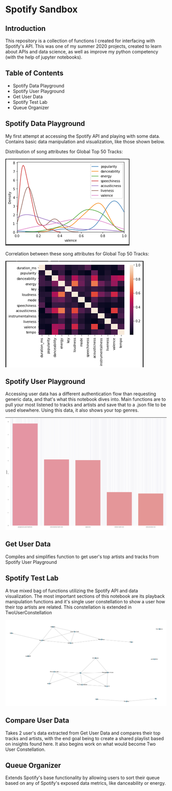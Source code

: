 
<h1>Spotify Sandbox</h1>

<h2>Introduction</h2>
This repository is a collection of functions I created for interfacing with Spotify's API. This was one of my summer 2020 projects, created to learn about APIs and data science, as well as improve my python competency (with the help of jupyter notebooks).

<h2>Table of Contents</h2>

- Spotify Data Playground
- Spotify User Playground
- Get User Data
- Spotify Test Lab
- Queue Organizer

<h2>Spotify Data Playground</h2>
My first attempt at accessing the Spotify API and playing with some data. Contains basic data manipulation and visualization, like those shown below.



Distribution of song attributes for Global Top 50 Tracks:

![Dist](https://github.com/sellerskyle/spotify-sandbox/blob/main/SpotifyDataPlayground/Screenshots/Dist.PNG)

Correlation between these song attributes for Global Top 50 Tracks:

![Corr](https://github.com/sellerskyle/spotify-sandbox/blob/main/SpotifyDataPlayground/Screenshots/Corr.PNG)

<h2>Spotify User Playground</h2>
Accessing user data has a different authentication flow than requesting generic data, and that's what this notebook dives into. Main functions are to pull your most listened to tracks and artists and save that to a .json file to be used elsewhere. Using this data, it also shows your top genres.

![Weight](https://github.com/sellerskyle/spotify-sandbox/blob/main/SpotifyUserPlayground/Screenshots/Weight.PNG)

<h2>Get User Data</h2>
Compiles and simplifies function to get user's top artists and tracks from Spotify User Playground

<h2>Spotify Test Lab</h2>
A true mixed bag of functions utilizing the Spotify API and data visualization. The most important sections of this notebook are its playback manipulation functions and it's single user constellation to show a user how their top artists are related. This constellation is extended in TwoUserConstellation

![OneUserConstellation](https://github.com/sellerskyle/spotify-sandbox/blob/main/SpotifyTestLab/Screenshots/OneUserConstellation.PNG)

<h2>Compare User Data</h2>
Takes 2 user's data extracted from Get User Data and compares their top tracks and artists, with the end goal being to create a shared playlist based on insights found here. It also begins work on what would become Two User Constellation.

<h2>Queue Organizer</h2>
Extends Spotify's base functionality by allowing users to sort their queue based on any of Spotify's exposed data metrics, like danceability or energy.

